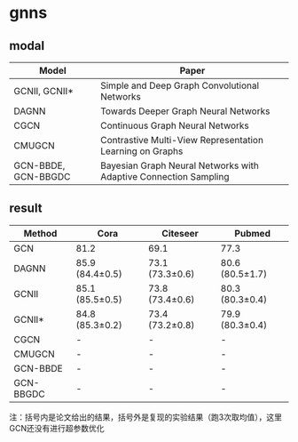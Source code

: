 # gnns
## modal
| Model | Paper |
| --- | --- |
| GCNII, GCNII\* | Simple and Deep Graph Convolutional Networks |
| DAGNN | Towards Deeper Graph Neural Networks |
| CGCN | Continuous Graph Neural Networks |
| CMUGCN | Contrastive Multi-View Representation Learning on Graphs |
| GCN-BBDE, GCN-BBGDC | Bayesian Graph Neural Networks with Adaptive Connection Sampling |
## result
| Method | Cora | Citeseer | Pubmed |
| --- | --- | --- | --- |
| GCN | 81.2 | 69.1 | 77.3 |
| DAGNN | 85.9 (84.4±0.5) | 73.1 (73.3±0.6) | 80.6 (80.5±1.7) |
| GCNII | 85.1 (85.5±0.5) | 73.8 (73.4±0.6) | 80.3 (80.3±0.4) |
| GCNII* | 84.8 (85.3±0.2) | 73.4 (73.2±0.8) | 79.9 (80.3±0.4) |
| CGCN | - | - | - |
| CMUGCN | - | - | - |
| GCN-BBDE | - | - | - |
| GCN-BBGDC | - | - | - |

注：括号内是论文给出的结果，括号外是复现的实验结果（跑3次取均值），这里GCN还没有进行超参数优化
